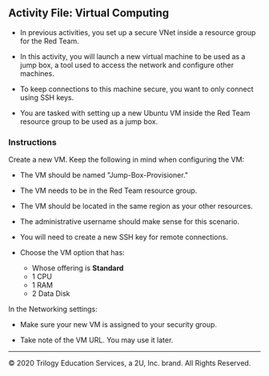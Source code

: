 ## Activity File:  Virtual Computing

- In previous activities, you set up a secure VNet inside a resource group for the Red Team.

- In this activity, you will launch a new virtual machine to be used as a jump box, a tool used to access the network and configure other machines. 

- To keep connections to this machine secure, you want to only connect using SSH keys.

- You are tasked with setting up a new Ubuntu VM inside the Red Team resource group to be used as a jump box.

### Instructions

Create a new VM. Keep the following in mind when configuring the VM:
- The VM should be named "Jump-Box-Provisioner."

- The VM needs to be in the Red Team resource group.

- The VM should be located in the same region as your other resources.

- The administrative username should make sense for this scenario.

- You will need to create a new SSH key for remote connections.

- Choose the VM option that has:
  - Whose offering is **Standard**
  - 1 CPU
  - 1 RAM
  - 2 Data Disk

In the Networking settings: 

- Make sure your new VM is assigned to your security group.

- Take note of the VM URL. You may use it later.

---
© 2020 Trilogy Education Services, a 2U, Inc. brand. All Rights Reserved.
